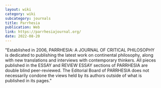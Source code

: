```yaml
---
layout: wiki
category: wiki
subcategory: journals
title: Parrhesia
publication: Web
link: https://parrhesiajournal.org/
date: 2022-08-20
---
```


"Established in 2006, PARRHESIA: A JOURNAL OF CRITICAL PHILOSOPHY is dedicated to publishing the latest work on continental philosophy, along with new translations and interviews with contemporary thinkers. All pieces published in the ESSAY and REVIEW ESSAY sections of PARRHESIA are double blind peer-reviewed. The Editorial Board of PARRHESIA does not necessarily condone the views held by its authors outside of what is published in its pages."

